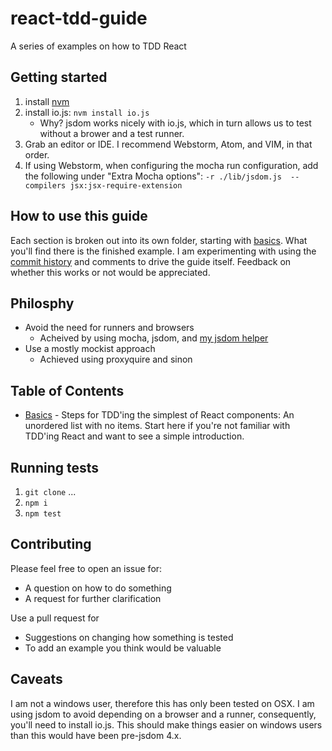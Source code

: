 # react-tdd-guide
A series of examples on how to TDD React

## Getting started

1. install [nvm](https://github.com/creationix/nvm)
2. install io.js: `nvm install io.js`
   * Why? jsdom works nicely with io.js, which in turn allows us to test without a brower and a test runner.
3. Grab an editor or IDE. I recommend Webstorm, Atom, and VIM, in that order.
4. If using Webstorm, when configuring the mocha run configuration, add the following under "Extra Mocha options": `-r ./lib/jsdom.js  --compilers jsx:jsx-require-extension`

## How to use this guide

Each section is broken out into its own folder, starting with [basics](https://github.com/zpratt/react-tdd-guide/tree/master/basics). What you'll find there is the finished example. I am experimenting with using the [commit history](https://github.com/zpratt/react-tdd-guide/commits/master/basics) and comments to drive the guide itself. Feedback on whether this works or not would be appreciated.

## Philosphy

* Avoid the need for runners and browsers
  * Acheived by using mocha, jsdom, and [my jsdom helper](https://github.com/zpratt/react-tdd-guide/blob/master/lib/jsdom.js)
* Use a mostly mockist approach
  * Achieved using proxyquire and sinon

## Table of Contents

* [Basics](https://github.com/zpratt/react-tdd-guide/commits/master/basics) - Steps for TDD'ing the simplest of React components: An unordered list with no items. Start here if you're not familiar with TDD'ing React and want to see a simple introduction.

## Running tests

1. `git clone` ...
2. `npm i`
3. `npm test`

## Contributing

Please feel free to open an issue for:

* A question on how to do something
* A request for further clarification

Use a pull request for

* Suggestions on changing how something is tested
* To add an example you think would be valuable

## Caveats

I am not a windows user, therefore this has only been tested on OSX. I am using jsdom to avoid depending on a browser and a runner, consequently, you'll need to install io.js. This should make things easier on windows users than this would have been pre-jsdom 4.x.
